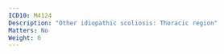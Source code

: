 ```yaml
---
ICD10: M4124
Description: "Other idiopathic scoliosis: Thoracic region"
Matters: No
Weight: 0
---
```

